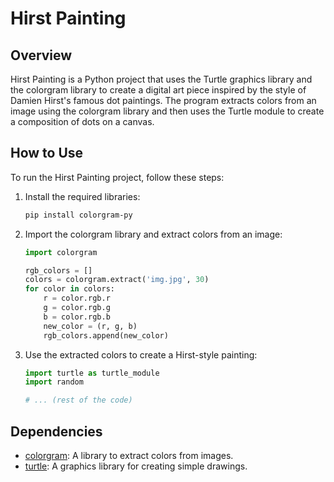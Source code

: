 # Hirst Painting

## Overview
Hirst Painting is a Python project that uses the Turtle graphics library and the colorgram library to create a digital art piece inspired by the style of Damien Hirst's famous dot paintings. The program extracts colors from an image using the colorgram library and then uses the Turtle module to create a composition of dots on a canvas.

## How to Use
To run the Hirst Painting project, follow these steps:

1. Install the required libraries:

   ```bash
   pip install colorgram-py
   ```

2. Import the colorgram library and extract colors from an image:

   ```python
   import colorgram

   rgb_colors = []
   colors = colorgram.extract('img.jpg', 30)
   for color in colors:
       r = color.rgb.r
       g = color.rgb.g
       b = color.rgb.b
       new_color = (r, g, b)
       rgb_colors.append(new_color)
   ```

3. Use the extracted colors to create a Hirst-style painting:

   ```python
   import turtle as turtle_module
   import random

   # ... (rest of the code)
   ```

## Dependencies
- [colorgram](https://pypi.org/project/colorgram-py/): A library to extract colors from images.
- [turtle](https://docs.python.org/3/library/turtle.html): A graphics library for creating simple drawings.
